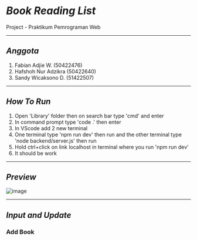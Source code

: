 # *Book Reading List* 
Project - Praktikum Pemrograman Web

---
## *Anggota*
1. Fabian Adjie W. (50422476)
2. Hafshoh Nur Adzikra (50422640) 
3. Sandy Wicaksono D. (51422507)  

---
## *How To Run*
1. Open 'Library' folder then on search bar type 'cmd' and enter
2. In command prompt type 'code .' then enter
3. In VScode add 2 new terminal
4. One terminal type 'npm run dev' then run and the other terminal type 'node backend/server.js' then run
5. Hold ctrl+click on link localhost in terminal where you run 'npm run dev'
6. It should be work

---
## *Preview*
![image](https://github.com/user-attachments/assets/ae7e63ce-34e9-44cf-83e3-74b29e32e016)

---
## *Input and Update*
### Add Book
